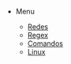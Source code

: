 

* Menu

  * [Redes](rede.md)
  * [Regex](regex.md)
  * [Comandos](comandos.md)
  * [Linux](linux.md)

